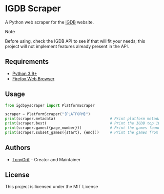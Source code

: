 # IGDB Scraper
A Python web scraper for the [IGDB](https://www.igdb.com/) website.

> [!NOTE]
> Before using, check the IGDB API to see if that will fit your needs; this project
> will not implement features already present in the API.

## Requirements
* [Python 3.9+](https://www.python.org/)
* [Firefox Web Browser](https://www.mozilla.org/en-US/firefox/new/)

## Usage
```py
from igdbpyscraper import PlatformScraper

scraper = PlatformScraper("{PLATFORM}")
print(scraper.metadata)                         # Print platform metadata
print(scraper.best)                             # Print the IGDB top 100 games
print(scraper.games({page_number}))             # Print the games found on a single page
print(scraper.subset_games({start}, {end}))     # Print the games from the given page range
```

## Authors
* [TonyGrif](https://github.com/TonyGrif) - Creator and Maintainer

## License
This project is licensed under the MIT License
